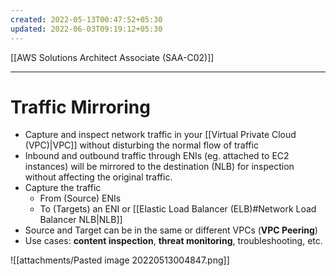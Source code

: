 ```yaml
---
created: 2022-05-13T00:47:52+05:30
updated: 2022-06-03T09:19:12+05:30
---
```

[[AWS Solutions Architect Associate (SAA-C02)]]

---
# Traffic Mirroring
- Capture and inspect network traffic in your [[Virtual Private Cloud (VPC)|VPC]] without disturbing the normal flow of traffic
- Inbound and outbound traffic through ENIs (eg. attached to EC2 instances) will be mirrored to the destination (NLB) for inspection without affecting the original traffic.
- Capture the traffic
    - From (Source) ENIs
    - To (Targets) an ENI or [[Elastic Load Balancer (ELB)#Network Load Balancer NLB|NLB]]
-   Source and Target can be in the same or different VPCs (**VPC Peering**)
-   Use cases: **content inspection**, **threat monitoring**, troubleshooting, etc.

![[attachments/Pasted image 20220513004847.png]]